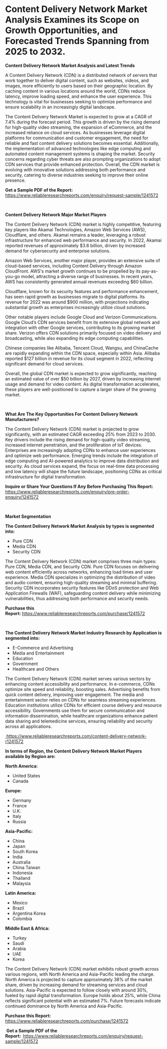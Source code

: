 <p><h1>Content Delivery Network Market Analysis Examines its Scope on Growth Opportunities, and Forecasted Trends Spanning from 2025 to 2032.</h1></p><p><strong>Content Delivery Network Market Analysis and Latest Trends</strong></p>
<p><p>A Content Delivery Network (CDN) is a distributed network of servers that work together to deliver digital content, such as websites, videos, and images, more efficiently to users based on their geographic location. By caching content in various locations around the world, CDNs reduce latency, improve loading speed, and enhance the user experience. This technology is vital for businesses seeking to optimize performance and ensure scalability in an increasingly digital landscape.</p><p>The Content Delivery Network Market is expected to grow at a CAGR of 7.4% during the forecast period. This growth is driven by the rising demand for high-quality video streaming, the expansion of eCommerce, and the increased reliance on cloud services. As businesses leverage digital platforms for communication and customer engagement, the need for reliable and fast content delivery solutions becomes essential. Additionally, the implementation of advanced technologies like edge computing and automated content management systems is shaping the market. Security concerns regarding cyber threats are also prompting organizations to adopt CDN services that provide enhanced protection. Overall, the CDN market is evolving with innovative solutions addressing both performance and security, catering to diverse industries seeking to improve their online presence.</p></p>
<p><strong>Get a Sample PDF of the Report:&nbsp;</strong> <a href="https://www.reliableresearchreports.com/enquiry/request-sample/1241572?utm_campaign=3435&utm_medium=2&utm_source=Github&utm_content=ia&utm_term=16042025&utm_id=content-delivery-network">https://www.reliableresearchreports.com/enquiry/request-sample/1241572</a></p>
<p>&nbsp;</p>
<p><strong>Content Delivery Network Major Market Players</strong></p>
<p><p>The Content Delivery Network (CDN) market is highly competitive, featuring key players like Akamai Technologies, Amazon Web Services (AWS), Cloudflare, and others. Akamai remains a leader, leveraging a robust infrastructure for enhanced web performance and security. In 2022, Akamai reported revenues of approximately $3.6 billion, driven by increased demand for cybersecurity and enterprise solutions.</p><p>Amazon Web Services, another major player, provides an extensive suite of cloud-based services, including Content Delivery through Amazon CloudFront. AWS's market growth continues to be propelled by its pay-as-you-go model, attracting a diverse range of businesses. In recent years, AWS has consistently generated annual revenues exceeding $60 billion.</p><p>Cloudflare, known for its security features and performance enhancement, has seen rapid growth as businesses migrate to digital platforms. Its revenue for 2022 was around $900 million, with projections indicating substantial growth as enterprises increasingly utilize cloud solutions.</p><p>Other notable players include Google Cloud and Verizon Communications. Google Cloud’s CDN services benefit from its extensive global network and integration with other Google services, contributing to its growing market share. Verizon offers CDN solutions primarily focused on video delivery and broadcasting, while also expanding its edge computing capabilities.</p><p>Chinese companies like Alibaba, Tencent Cloud, Wangsu, and ChinaCache are rapidly expanding within the CDN space, especially within Asia. Alibaba reported $127 billion in revenue for its cloud segment in 2022, reflecting significant demand for cloud services.</p><p>Overall, the global CDN market is expected to grow significantly, reaching an estimated value of over $50 billion by 2027, driven by increasing internet usage and demand for video content. As digital transformation accelerates, these players are well-positioned to capture a larger share of the growing market.</p></p>
<p>&nbsp;</p>
<p><strong>What Are The Key Opportunities For Content Delivery Network Manufacturers?</strong></p>
<p><p>The Content Delivery Network (CDN) market is projected to grow significantly, with an estimated CAGR exceeding 25% from 2023 to 2030. Key drivers include the rising demand for high-quality video streaming, increased internet penetration, and the proliferation of IoT devices. Enterprises are increasingly adopting CDNs to enhance user experiences and optimize web performance. Emerging trends include the integration of edge computing and AI-powered analytics to improve data distribution and security. As cloud services expand, the focus on real-time data processing and low latency will shape the future landscape, positioning CDNs as critical infrastructure for digital transformation.</p></p>
<p><strong>Inquire or Share Your Questions If Any Before Purchasing This Report:</strong> <a href="https://www.reliableresearchreports.com/enquiry/pre-order-enquiry/1241572?utm_campaign=3435&utm_medium=2&utm_source=Github&utm_content=ia&utm_term=16042025&utm_id=content-delivery-network">https://www.reliableresearchreports.com/enquiry/pre-order-enquiry/1241572</a></p>
<p>&nbsp;</p>
<p><strong>Market Segmentation</strong></p>
<p><strong>The Content Delivery Network Market Analysis by types is segmented into:</strong></p>
<p><ul><li>Pure CDN</li><li>Media CDN</li><li>Security CDN</li></ul></p>
<p><p>The Content Delivery Network (CDN) market comprises three main types: Pure CDN, Media CDN, and Security CDN. Pure CDN focuses on delivering web content efficiently across networks, enhancing load times and user experience. Media CDN specializes in optimizing the distribution of video and audio content, ensuring high-quality streaming and minimal buffering. Security CDN incorporates security features like DDoS protection and Web Application Firewalls (WAF), safeguarding content delivery while minimizing vulnerabilities, thus addressing both performance and security needs.</p></p>
<p><strong>Purchase this Report:&nbsp;</strong><a href="https://www.reliableresearchreports.com/purchase/1241572?utm_campaign=3435&utm_medium=2&utm_source=Github&utm_content=ia&utm_term=16042025&utm_id=content-delivery-network">https://www.reliableresearchreports.com/purchase/1241572</a></p>
<p>&nbsp;</p>
<p><strong>The Content Delivery Network Market Industry Research by Application is segmented into:</strong></p>
<p><ul><li>E-Commerce and Advertising</li><li>Media and Entertainment</li><li>Education</li><li>Government</li><li>Healthcare and Others</li></ul></p>
<p><p>The Content Delivery Network (CDN) market serves various sectors by enhancing content accessibility and performance. In e-commerce, CDNs optimize site speed and reliability, boosting sales. Advertising benefits from quick content delivery, improving user engagement. The media and entertainment sector relies on CDNs for seamless streaming experiences. Education institutions utilize CDNs for efficient course delivery and resource accessibility. Governments use them for secure communication and information dissemination, while healthcare organizations enhance patient data sharing and telemedicine services, ensuring reliability and security across all applications.</p></p>
<p><a href="https://www.reliableresearchreports.com/content-delivery-network-r1241572?utm_campaign=3435&utm_medium=2&utm_source=Github&utm_content=ia&utm_term=16042025&utm_id=content-delivery-network">&nbsp;https://www.reliableresearchreports.com/content-delivery-network-r1241572</a></p>
<p><strong>In terms of Region, the Content Delivery Network Market Players available by Region are:</strong></p>
<p>
    <p> <strong> North America: </strong>
        <ul>
            <li>United States</li>
            <li>Canada</li>
        </ul>
        </p> 
    <p> <strong> Europe: </strong>
        <ul>
            <li>Germany</li>
            <li>France</li>
            <li>U.K.</li>
            <li>Italy</li>
            <li>Russia</li>
        </ul>
        </p> 
    <p> <strong> Asia-Pacific: </strong>
        <ul>
            <li>China</li>
            <li>Japan</li>
            <li>South Korea</li>
            <li>India</li>
            <li>Australia</li>
            <li>China Taiwan</li>
            <li>Indonesia</li>
            <li>Thailand</li>
            <li>Malaysia</li>
        </ul>
        </p> 
    <p> <strong> Latin America: </strong>
        <ul>
            <li>Mexico</li>
            <li>Brazil</li>
            <li>Argentina Korea</li>
            <li>Colombia</li>
        </ul>
        </p> 
    <p> <strong> Middle East & Africa: </strong>
        <ul>
            <li>Turkey</li>
            <li>Saudi</li>
            <li>Arabia</li>
            <li>UAE</li>
            <li>Korea</li>
        </ul>
    </p>
    </p>
<p><p>The Content Delivery Network (CDN) market exhibits robust growth across various regions, with North America and Asia-Pacific leading the charge. North America is projected to capture approximately 38% of the market share, driven by increasing demand for streaming services and cloud solutions. Asia-Pacific is expected to follow closely with around 30%, fueled by rapid digital transformation. Europe holds about 25%, while China reflects significant potential with an estimated 7%. Future forecasts indicate continued dominance by North America and Asia-Pacific.</p></p>
<p><strong>Purchase this Report: </strong><a href="https://www.reliableresearchreports.com/purchase/1241572?utm_campaign=3435&utm_medium=2&utm_source=Github&utm_content=ia&utm_term=16042025&utm_id=content-delivery-network">https://www.reliableresearchreports.com/purchase/1241572</a></p>
<p>&nbsp;<strong>Get a Sample PDF of the Report:&nbsp;&nbsp;</strong><a href="https://www.reliableresearchreports.com/enquiry/request-sample/1241572?utm_campaign=3435&utm_medium=2&utm_source=Github&utm_content=ia&utm_term=16042025&utm_id=content-delivery-network">https://www.reliableresearchreports.com/enquiry/request-sample/1241572</a></p>
<p><strong></strong></p>
<p><p></p><p></p><p></p></p>